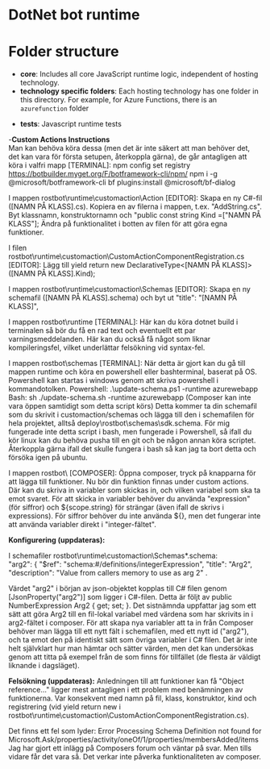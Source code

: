 # DotNet bot runtime

# Folder structure

* **core**: Includes all core JavaScript runtime logic, independent of hosting technology.
* **technology specific folders**: Each hosting technology has one folder in this directory. For example, for Azure Functions, there is an `azurefunction` folder

 - **tests**: Javascript runtime tests

-**Custom Actions Instructions**  
Man kan behöva köra dessa (men det är inte säkert att man behöver det, det kan vara för 
första setupen, återkoppla gärna), de går antagligen att köra i valfri mapp [TERMINAL]: 
npm config set registry https://botbuilder.myget.org/F/botframework-cli/npm/ 
npm i -g @microsoft/botframework-cli
bf plugins:install @microsoft/bf-dialog

I mappen rostbot\runtime\customaction\Action [EDITOR]:
Skapa en ny C#-fil ([NAMN PÅ KLASS].cs). Kopiera en av filerna i mappen, t.ex. "AddString.cs". 
Byt klassnamn, konstruktornamn och "public const string Kind =["NAMN PÅ KLASS"];
Ändra på funktionalitet i botten av filen för att göra egna funktioner. 

I filen rostbot\runtime\customaction\CustomActionComponentRegistration.cs [EDITOR]:
Lägg till yield return new DeclarativeType<[NAMN PÅ KLASS]>([NAMN PÅ KLASS].Kind);

I mappen rostbot\runtime\customaction\Schemas [EDITOR]:
Skapa en ny schemafil ([NAMN PÅ KLASS].schema) och byt ut "title": "[NAMN PÅ KLASS]", 

I mappen rostbot\runtime [TERMINAL]:
Här kan du köra dotnet build i terminalen så bör du få en rad text och eventuellt ett par varningsmeddelanden.
Här kan du också få något som liknar kompileringsfel, vilket underlättar felsökning vid syntax-fel. 

I mappen rostbot\schemas [TERMINAL]:
När detta är gjort kan du gå till mappen runtime och köra en powershell eller bashterminal, baserat på OS. 
Powershell kan startas i windows genom att skriva powershell i kommandotolken. 
Powershell: .\update-schema.ps1 -runtime azurewebapp 
Bash: sh ./update-schema.sh -runtime azurewebapp
(Composer kan inte vara öppen samtidigt som detta script körs)
Detta kommer ta din schemafil som du skrivit i customaction/schemas och lägga till den i schemafilen
för hela projektet, alltså deploy\rostbot\schemas\sdk.schema. 
För mig fungerade inte detta script i bash, men fungerade i Powershell, så ifall du kör linux kan
du behöva pusha till en git och be någon annan köra scriptet. 
Återkoppla gärna ifall det skulle fungera i bash så kan jag ta bort detta och försöka igen på ubuntu. 

I mappen rostbot\ [COMPOSER]:
Öppna composer, tryck på knapparna för att lägga till funktioner. Nu bör din funktion finnas under custom actions. 
Där kan du skriva in variabler som skickas in, och vilken variabel som ska ta emot svaret. För att skicka in variabler
behöver du använda "expression" (för siffror) och ${scope.string} för strängar (även ifall de skrivs i expressions). 
För siffror behöver du inte använda ${}, men det fungerar inte att använda variabler direkt i "integer-fältet". 

**Konfigurering (uppdateras):** 

I schemafiler rostbot\runtime\customaction\Schemas\*.schema:   
"arg2": {
    "$ref": "schema:#/definitions/integerExpression",
    "title": "Arg2",
    "description": "Value from callers memory to use as arg 2" .

Värdet "arg2" i början av json-objektet kopplas till C# filen genom [JsonProperty("arg2")] 
som ligger i C#-filen. Detta är följt av public NumberExpression Arg2 { get; set; }. 
Det sistnämnda uppfattar jag som ett sätt att göra Arg2 till en fil-lokal variabel med 
värdena som har skrivits in i arg2-fältet i composer. För att skapa nya variabler att ta in från Composer behöver man 
lägga till ett nytt fält i schemafilen, med ett nytt id ("arg2"), och ta emot den på identiskt sätt som övriga variabler i C# filen. 
Det är inte helt självklart hur man hämtar och sätter värden, men det kan undersökas genom att titta på exempel 
från de som finns för tillfället (de flesta är väldigt liknande i dagsläget). 

**Felsökning (uppdateras):**
Anledningen till att funktioner kan få "Object reference..." ligger mest antagligen i ett
problem med benämningen av funktionerna. Var konsekvent med namn på fil, klass, konstruktor, kind och registrering
(vid yield return new i rostbot\runtime\customaction\CustomActionComponentRegistration.cs). 

Det finns ett fel som lyder: Error Processing Schema
Definition not found for Microsoft.Ask/properties/activity/oneOf/1/properties/membersAdded/items
Jag har gjort ett inlägg på Composers forum och väntar på svar. Men tills vidare får det vara så. 
Det verkar inte påverka funktionaliteten av composer. 
